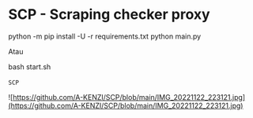 # SCP - Scraping checker proxy

python -m pip install -U -r requirements.txt
python main.py

Atau

bash start.sh

``SCP``

![https://github.com/A-KENZI/SCP/blob/main/IMG_20221122_223121.jpg](https://github.com/A-KENZI/SCP/blob/main/IMG_20221122_223121.jpg)

